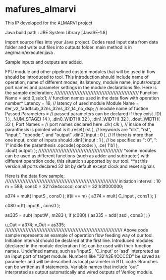 # mafures_almarvi
This IP developed for the ALMARVI project

Java build path : JRE System Library  [JavaSE-1.8]

Import source files into your Java project. Codes read input data from data folder and write out files into outputs folder.
main method is in aeg/main/executer.java .

Sample inputs and outputs are added.


FPU module and other pipelined custom modules that will be used in flow should be introduced to tool. This introduction should include name of operation, name of different modes, its latency, module name, inputs/output port names and parameter settings in the module declarations file.
Here is the sample decleration;
//////////////////////////////////////////////////////
Function Name = add:0,sub:1;                           // function names used in the data flow with operation number* 
Latency = 16;                                          // latency of used module
Module Name = iter_v2_faddfsub_32ns_32ns_32_14_no_dsp; // module name of fuction 
Passed Parameters =                                    // passed parameters can be declared if they exist
    .ID( 1 ),
    .NUM_STAGE( 14 ),
    .din0_WIDTH( 32 ),
    .din1_WIDTH( 32 ),
    .dout_WIDTH( 32 );
Port Names =                                           // port names declared here
    .clk( clk ),                                       // inside of the paranthesis is pointed what is it
    .reset( rst ),                                     // keywords are "clk", "rst", "input:", "opcode:", and "output"
    .din0( input : 0 ),                                // If there is more than one input, order of inputs should
    .din1( input : 1 ),                                // be specified as ": 0", ": 1" indide the paranthesis
    .opcode( opcode: ),
    .ce( 1'b1 ),                              
    .dout( output: );
//////////////////////////////////////////////////////
*some modules can be used as different functions (such as adder and subtructer) with different operation code, this situation supported by our tool.
**at this version all ports declared 32 bit by default except clock and reset signals


Here is the data flow sample;
////////////////////////////////////////////////////////////////////////
initiation interval : 10
m = 588;
cons0 = 32'h3e4ccccd;
cons1 = 32'h3f000000;

a374 = mult( inputS , cons0 );
if(ii == m) {
  a374 = mult( C_input , cons1 );
}

c080 = lt( inputK , cons0 );

as335 = sub( inputW , m283 );
if (c080) {
	as335 = add( asd , cons3 );
}

u_Out = a374;
v_Out = as335;
///////////////////////////////////////////////////////////////////////////
Above code sample represents an example of operation flow feeding way of our tool. Initiation interval should be declared at the first line. Introduced modules (declared in the module decleration file) can be used with their function names. Undefined names, such as 'inputS', 'C_input' or 'asd' interpreted as an input port of target module. Numbers like "32'h3E4CCCCD" be saved as parameter and will be described as local parameter in RTL code. Branches can be written as if statements. Variable names that include “out” interpreted as output automatically and wired outputs of Verilog module.




